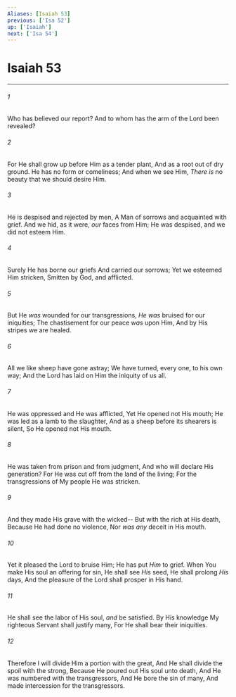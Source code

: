 ```yaml
---
Aliases: [Isaiah 53]
previous: ['Isa 52']
up: ['Isaiah']
next: ['Isa 54']
---
```

# Isaiah 53

***


###### 1 
Who has believed our report? And to whom has the arm of the Lord been revealed? 

###### 2 
For He shall grow up before Him as a tender plant, And as a root out of dry ground. He has no form or comeliness; And when we see Him, _There is_ no beauty that we should desire Him. 

###### 3 
He is despised and rejected by men, A Man of sorrows and acquainted with grief. And we hid, as it were, _our_ faces from Him; He was despised, and we did not esteem Him. 

###### 4 
Surely He has borne our griefs And carried our sorrows; Yet we esteemed Him stricken, Smitten by God, and afflicted. 

###### 5 
But He _was_ wounded for our transgressions, _He was_ bruised for our iniquities; The chastisement for our peace _was_ upon Him, And by His stripes we are healed. 

###### 6 
All we like sheep have gone astray; We have turned, every one, to his own way; And the Lord has laid on Him the iniquity of us all. 

###### 7 
He was oppressed and He was afflicted, Yet He opened not His mouth; He was led as a lamb to the slaughter, And as a sheep before its shearers is silent, So He opened not His mouth. 

###### 8 
He was taken from prison and from judgment, And who will declare His generation? For He was cut off from the land of the living; For the transgressions of My people He was stricken. 

###### 9 
And they made His grave with the wicked-- But with the rich at His death, Because He had done no violence, Nor _was any_ deceit in His mouth. 

###### 10 
Yet it pleased the Lord to bruise Him; He has put _Him_ to grief. When You make His soul an offering for sin, He shall see _His_ seed, He shall prolong _His_ days, And the pleasure of the Lord shall prosper in His hand. 

###### 11 
He shall see the labor of His soul, _and_ be satisfied. By His knowledge My righteous Servant shall justify many, For He shall bear their iniquities. 

###### 12 
Therefore I will divide Him a portion with the great, And He shall divide the spoil with the strong, Because He poured out His soul unto death, And He was numbered with the transgressors, And He bore the sin of many, And made intercession for the transgressors.
